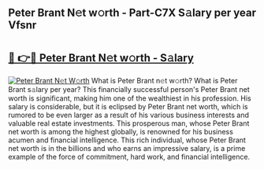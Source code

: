## Peter Brant N𝚎t w𝚘rth - Part-C7X S𝚊lary per year Vfsnr

# <h2><a href="http://gc0j0m.nevu.top/?p=Peter+Brant">🔗 👉🔴 Peter Brant N𝚎t w𝚘rth - S𝚊lary</a></h2>

[![Peter Brant N𝚎t W𝚘rth](https://i.imgur.com/Oavwk0R.jpeg)](http://gc0j0m.nevu.top/?p=Peter+Brant)
What is Peter Brant n𝚎t w𝚘rth? What is Peter Brant s𝚊lary per year?
This financially successful person's Peter Brant net worth is significant, making him one of the wealthiest in his profession. His salary is considerable, but it is eclipsed by Peter Brant net worth, which is rumored to be even larger as a result of his various business interests and valuable real estate investments. This prosperous man, whose Peter Brant net worth is among the highest globally, is renowned for his business acumen and financial intelligence. This rich individual, whose Peter Brant net worth is in the billions and who earns an impressive salary, is a prime example of the force of commitment, hard work, and financial intelligence.
